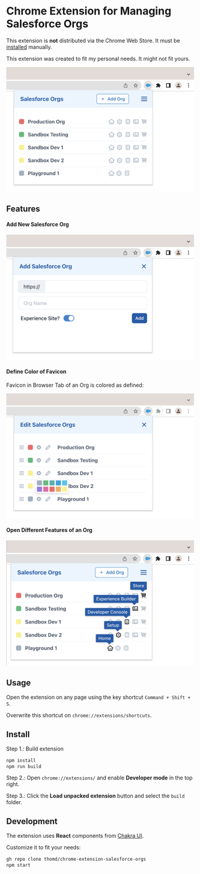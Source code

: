 # Chrome Extension for Managing Salesforce Orgs

This extension is **not** distributed via the Chrome Web Store. It must be [installed](#user-content-install) manually. 

This extension was created to fit my personal needs. It might not fit yours.

<img src="images/extension1.png" width="500">

## Features

#### Add New Salesforce Org

<img src="images/extension2.png" width="500">

#### Define Color of Favicon

Favicon in Browser Tab of an Org is colored as defined:

<img src="images/extension3.png" width="500">

#### Open Different Features of an Org

<img src="images/extension4.png" width="500">

## Usage

Open the extension on any page using the key shortcut `Command + Shift + S`.

Overwrite this shortcut on `chrome://extensions/shortcuts`.

## Install

Step 1.: Build extension

    npm install
    npm run build

Step 2.: Open `chrome://extensions/` and enable **Developer mode** in the top right.

Step 3.: Click the **Load unpacked extension** button and select the `build` folder.

## Development

The extension uses **React** components from [Chakra UI](https://chakra-ui.com/).

Customize it to fit your needs:

    gh repo clone thomd/chrome-extension-salesforce-orgs
    npm start
